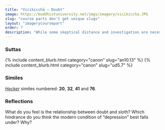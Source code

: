 ```yaml
---
title: "Vicikicchā — Doubt"
image: https://buddhistuniversity.net/imgs/imagery/vicikiccha.JPG
slug: "course parts don't get unique slugs"
layout: "imagerycoursepart"
order: 7
description: "While some skeptical distance and investigation are necessary to learn, endless doubt leads us nowhere."
---
```


### Suttas
<p>
{% include content_blurb.html category="canon" slug="an10.13" %} 
{% include content_blurb.html category="canon" slug="ud5.7" %}
</p>

### Similes

[_Hecker_](/content/monographs/similes-of-the-buddha_hecker) similes numbered: **20**, **32**, **41** and **76**.

### Reflections

What do you feel is the relationship between doubt and sloth? Which hindrance do you think the modern condition of “depression” best falls under? Why?

